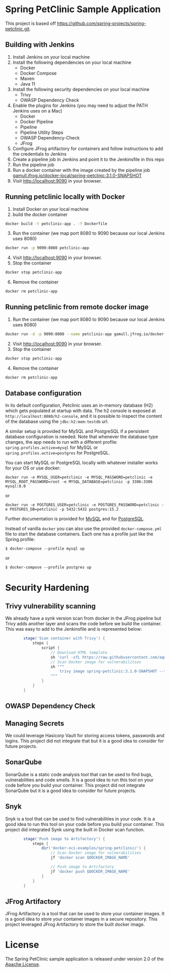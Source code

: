 # Spring PetClinic Sample Application

This project is based off https://github.com/spring-projects/spring-petclinic.git.

## Building with Jenkins

1. Install Jenkins on your local machine
2. Install the following dependencies on your local machine
    * Docker
    * Docker Compose
    * Maven
    * Java 11
3. Install the following security dependencies on your local machine
    * Trivy
    * OWASP Dependency Check
4. Enable the plugins for Jenkins (you may need to adjust the PATH Jenkins uses on a Mac)
    * Docker
    * Docker Pipeline
    * Pipeline
    * Pipeline Utility Steps
    * OWASP Dependency-Check
    * JFrog
5. Configure JFrog artifactory for containers and follow instructions to add the credentials to Jenkins
6. Create a pipeline job in Jenkins and point it to the Jenkinsfile in this repo
7. Run the pipeline job
8. Run a docker container with the image created by the pipeline job [gamull.jfrog.io/docker-local/spring-petclinic:3.1.0-SNAPSHOT](https://gamull.jfrog.io/artifactory/docker-local/spring-petclinic/3.1.0-SNAPSHOT/)
9. Visit [http://localhost:9090](http://localhost:9090) in your browser.

## Running petclinic locally with Docker

1. Install Docker on your local machine
2. build the docker container

```bash
docker build -t petclinic-app . -f Dockerfile
```

3. Run the container (we map port 8080 to 9090 because our local Jenkins uses 8080)

```bash
docker run -p 9090:8080 petclinic-app
```

4. Visit [http://localhost:9090](http://localhost:9090) in your browser.
5. Stop the container

```bash
docker stop petclinic-app
```

6. Remove the container

```bash
docker rm petclinic-app
```

## Running petclinic from remote docker image

1. Run the container (we map port 8080 to 9090 because our local Jenkins uses 8080)

```bash
docker run -d -p 9090:8080 --name petclinic-app gamull.jfrog.io/docker-local/spring-petclinic:3.1.0-SNAPSHOT
```

2. Visit [http://localhost:9090](http://localhost:9090) in your browser.
3. Stop the container

```bash
docker stop petclinic-app
```

4. Remove the container

```bash
docker rm petclinic-app
```

## Database configuration

In its default configuration, Petclinic uses an in-memory database (H2) which
gets populated at startup with data. The h2 console is exposed at `http://localhost:8080/h2-console`,
and it is possible to inspect the content of the database using the `jdbc:h2:mem:testdb` url.
 
A similar setup is provided for MySQL and PostgreSQL if a persistent database configuration is needed. Note that whenever the database type changes, the app needs to run with a different profile: `spring.profiles.active=mysql` for MySQL or `spring.profiles.active=postgres` for PostgreSQL.

You can start MySQL or PostgreSQL locally with whatever installer works for your OS or use docker:

```
docker run -e MYSQL_USER=petclinic -e MYSQL_PASSWORD=petclinic -e MYSQL_ROOT_PASSWORD=root -e MYSQL_DATABASE=petclinic -p 3306:3306 mysql:8.0
```

or

```
docker run -e POSTGRES_USER=petclinic -e POSTGRES_PASSWORD=petclinic -e POSTGRES_DB=petclinic -p 5432:5432 postgres:15.2
```

Further documentation is provided for [MySQL](https://github.com/spring-projects/spring-petclinic/blob/main/src/main/resources/db/mysql/petclinic_db_setup_mysql.txt)
and for [PostgreSQL](https://github.com/spring-projects/spring-petclinic/blob/main/src/main/resources/db/postgres/petclinic_db_setup_postgres.txt).

Instead of vanilla `docker` you can also use the provided `docker-compose.yml` file to start the database containers. Each one has a profile just like the Spring profile:

```
$ docker-compose --profile mysql up
```

or

```
$ docker-compose --profile postgres up
```


# Security Hardening

## Trivy vulnerability scanning

We already have a synk version scan from docker in the JFrog pipeline but Trivy adds another layer and scans the code before we build the container.  This was easy to add to the Jenkinsfile and is represented below:

```groovy
        stage('Scan container with Trivy') {
            steps {
                script {
                    // Download HTML template
                    sh 'curl -sfL https://raw.githubusercontent.com/aquasecurity/trivy/main/contrib/html.tpl > html.tpl'
                    // Scan Docker image for vulnerabilities
                    sh """
                        trivy image spring-petclinic:3.1.0-SNAPSHOT --format template --template @./html.tpl --output trivy_report.html
                    """
                }
            }
        }
```

## OWASP Dependency Check



## Managing Secrets

We could leverage Hasicorp Vault for storing access tokens, passwords and logins.  This project did not integrate that but it is a good idea to consider for future projects.

## SonarQube

SonarQube is a static code analysis tool that can be used to find bugs, vulnerabilities and code smells.  It is a good idea to run this tool on your code before you build your container.  This project did not integrate SonarQube but it is a good idea to consider for future projects.

## Snyk

Snyk is a tool that can be used to find vulnerabilities in your code.  It is a good idea to run this tool on your code before you build your container.  This project did integrated Synk using the built in Docker scan function.

```groovy
        stage('Push image to Artifactory') {
            steps {
                dir('docker-oci-examples/spring-petclinic/') {
                    // Scan Docker image for vulnerabilities
                    jf 'docker scan $DOCKER_IMAGE_NAME'

                    // Push image to Artifactory
                    jf 'docker push $DOCKER_IMAGE_NAME'
                }
            }
        }
```

## JFrog Artifactory

JFrog Artifactory is a tool that can be used to store your container images.  It is a good idea to store your container images in a secure repository.  This project leveraged JFrog Artifactory to store the built docker image.

# License

The Spring PetClinic sample application is released under version 2.0 of the [Apache License](https://www.apache.org/licenses/LICENSE-2.0).